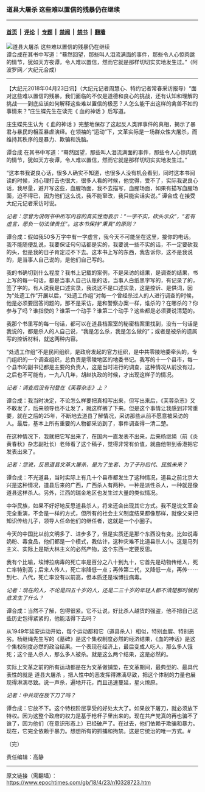 ### 道县大屠杀 这些难以置信的残暴仍在继续

---

#### [首页](../../../..?n10328723) &nbsp;|&nbsp; [评论](../../../../../epoch-comment?n10328723) &nbsp;|&nbsp; [专题](../../../../../epoch-special?n10328723) &nbsp;|&nbsp; [禁闻](../../../../../epoch-news?n10328723) &nbsp;|&nbsp; [禁书](../../../../../books?n10328723) &nbsp;|&nbsp; [翻墙](https://github.com/gfw-breaker/nogfw/blob/master/README.md?n10328723)


<div><img alt="道县大屠杀 这些难以置信的残暴仍在继续" class="attachment-djy_600_400 size-djy_600_400 wp-post-image" src="https://i.epochtimes.com/assets/uploads/2018/03/Tan-hecheng-talked-about-the-laughter-of-Daoxian-EPT-600x400.jpg"/>
<div class="caption">
 谭合成在其书中写道：“蓦然回望，那些叫人泪流满面的事件，那些令人心惊肉跳的情节，犹如天方夜谭，令人难以置信，然而它就是那样切切实实地发生过。”（阿波罗网／大纪元合成）
</div></div><hr/><div class="post_content" id="artbody" itemprop="articleBody">
 <!-- article content begin -->
 <p>
  【大纪元2018年04月23日讯】（大纪元记者周慧心、特约记者常春采访报导）“面对这些难以置信的残暴，我们面临的不仅是道德和良心的挑战，还有认知和理解的挑战——到底应该如何解释这些难以置信的极恶？人怎么能干出这样的禽兽不如的事情来？”庄生蝶先生在读完《
  <ok href="https://www.epochtimes.com/gb/tag/%E8%A1%80%E7%9A%84%E7%A5%9E%E8%AF%9D.html">
   血的神话
  </ok>
  》后写道。
 </p>
 <p>
  庄生蝶先生认为《
  <ok href="https://www.epochtimes.com/gb/tag/%E8%A1%80%E7%9A%84%E7%A5%9E%E8%AF%9D.html">
   血的神话
  </ok>
  》完整地保存了这起反人类罪事件的真相，揭示了暴君与暴民的相互暴虐演绎。在领袖的“运动”下，文革实际是一场群众性大屠杀，而维持其秩序的是暴力、欺骗和洗脑。
 </p>
 <p>
  <ok href="https://www.epochtimes.com/gb/tag/%E8%B0%AD%E5%90%88%E6%88%90.html">
   谭合成
  </ok>
  在其书中写道：“蓦然回望，那些叫人泪流满面的事件，那些令人心惊肉跳的情节，犹如天方夜谭，令人难以置信，然而它就是那样切切实实地发生过。”
 </p>
 <p>
  “这本书我说良心话，很多人确实不知道，也很多人没有机会看到，同时这本书阅读的时候，对心理打击也很大，很多人看的时候，他觉得，受不了，实际我说良心话，我尽量，避开写这些，血腥场面，我不去描写，血腥场面，如果有描写血腥场面，迫不得已，因为他们这么说，我不能窜改，我只能实话实说。”
  <ok href="https://www.epochtimes.com/gb/tag/%E8%B0%AD%E5%90%88%E6%88%90.html">
   谭合成
  </ok>
  在接受大纪元记者采访时说。
 </p>
 <p>
  <em>
   记者：您曾为说明书中所写内容的真实性而表示：“一字不实，砍头示众”，“若有虚言，愿负一切法律责任”。这本书保持“秉真”的原则？
  </em>
 </p>
 <p>
  谭合成：假如我50多万字中有一字虚言，我今天不可能坐在这里，接你的电话。 我不能随便乱说，我要保证句句话都是实的，我要说一些不实的话，不一定要砍我的头，但是我的日子肯定过不下去。这本书上写的东西，我告诉你，这不是我说的，是当事人自己说的，是他们自己写的。
 </p>
 <p>
  我的书确切到什么程度？我书上记载的案例，不是采访的结果，是调查的结果，书上写的每一句话，都是当事人自己认账的话，当事人白纸黑字写的，有记录了的，签了字的。有人说我是口述实录，我说这不是口述实录，这是控诉、是供词，因为“处遗工作”开展以后，“处遗工作组”对每一个曾经杀过人的人进行调查的时候，他是必须要回答问题的，那不是采访，是和警察办案一样，谁杀的？在哪杀的？你参与了吗？谁指使的？谁第一个动手？谁第二个动手？这些都是必须要说清楚的。
 </p>
 <p>
  我那个书里写的每一句话，都可以在道县档案室的秘密档案里找到，没有一句话是我说的，都是杀人的人自己说，“我是怎么杀，我是怎么做的”；或者是被杀的遗属写的控诉材料，就这两种内容。
 </p>
 <p>
  “处遗工作组”不是民间组织，是政府发起的官方组织，是中共零陵地委牵头的，专门组织的一个调查组织，总负责是零陵地区的地委书记。我写的十一个县市，每一个县市的副书记都是主要的负责人，这是当时进行的调查，这种情况从前没有过，之后也不可能有，一九八几年，胡赵执政的时候，才出现这样子的情况。
 </p>
 <p>
  <em>
   记者：调查后没有刊登在《芙蓉杂志》上？
  </em>
 </p>
 <p>
  谭合成：我当时决定，不论怎么样要把真相写出来，但写出来后，《芙蓉杂志》又不敢发了，后来领导也不让发了，就这样搁了下来。但是这个事情让我感到非常重要，就在之后的25年，不断地去道县了解情况，采访那些从前不愿意被采访的人。最后，基本上所有重要的人物都采访到了，事件调查得一清二楚。
 </p>
 <p>
  在这种情况下，我就把它写出来了，在国内一直发表不出来，后来杨继绳（前《炎黄春秋》杂志副社长）老师看了这个稿子，觉得非常有价值，就由他带到香港把它发表出来了。
 </p>
 <p>
  <em>
   记者：您说，反思道县文革大屠杀，是为了生者、为了子孙后代、民族未来？
  </em>
 </p>
 <p>
  谭合成：不光道县，当时实际上有几十个县市都发生了这种情况，道县之前北京大兴是这种情况，道县后来的广西，广西杀人有两种，一种是派性杀人，一种就是像道县这样杀人。另外，江西的瑞金地区也发生过大量的类似情况。
 </p>
 <p>
  中华民族，如果不好好地反思道县杀人，将来还会出现其它方式。我不是说文革会完全重演，不会是一样的方式，但所有的社会主义制度结果都像那样，就像父亲把知识传给儿子，领导人任命他们的继任者，这就是一个小圈子。
 </p>
 <p>
  今天的中国比以前文明多了、进步多了，但是实质还是那个东西没有变。比如说毒奶粉、毒食品，他们都是一个模式，我估计，这种灾难不比道县杀人小。这是马列主义、实际上是斯大林主义的必然产物，这个东西一定要反思。
 </p>
 <p>
  我有个比喻，埃博拉病毒的死亡率是百分之八十到九十，它首先是动物传给人，死亡率特别高；后来人传人，死亡率降低一点；再传第二代，又降低一点，再传⋯⋯到七、八代，死亡率没有以前高，但本质还是埃博拉病毒。
 </p>
 <p>
  <em>
   记者：现在的人，不论是四五十岁的人，还是二三十岁的年轻人都不清楚那时候到底发生了什么？
  </em>
 </p>
 <p>
  谭合成：当然不了解，包得很紧。它不让说，好比杀人越货的强盗，他不把自己这些历史包得紧紧的，他能活得下去吗？
 </p>
 <p>
  从1949年延安运动开始，每个运动都和它（道县杀人）相似，特别血腥、特别恶劣。杨继绳先生写的《墓碑》是这个集权制度必然的经济结果，《血的神话》是这个集权制度必然的政治结果。一个表现在经济上，最后变成人吃人，那么多人饿死；这个是人杀人，那么多人被杀。就是这么两个结果，这是必然的。
 </p>
 <p>
  实际上文革之前的所有运动都是在为文革做铺垫，在文革期间，最典型的、最具代表性的就是
  <ok href="https://www.epochtimes.com/gb/tag/%E9%81%93%E5%8E%BF%E5%A4%A7%E5%B1%A0%E6%9D%80.html">
   道县大屠杀
  </ok>
  ，把人性中的恶发挥得淋漓尽致，把这个体制的力量也展现得淋漓尽致。说一声杀，遍地开花，而且迅速蔓延，星火燎原。
 </p>
 <p>
  <em>
   记者：中共现在放下刀了吗？
  </em>
 </p>
 <p>
  谭合成：它放不下。这个特权阶层享受的好处太大了。如果放下屠刀，就必须放下特权。因为这整个政府的权力是基于枪杆子里出来的。现在共产党真的再也骗不了谁了，因为他们（在意识形态上）已经破产了。在过去，他们依赖于欺骗和暴力。现在，它完全依赖于暴力。想想所有的抓捕和拘禁。这是它统治的唯一方式。#
 </p>
 <p>
  （完）
 </p>
 <p>
  责任编辑：高静
 </p>
 <!-- article content end -->
 <div id="below_article_ad">
 </div>
</div>


---

原文链接（需翻墙）：https://www.epochtimes.com/gb/18/4/23/n10328723.htm